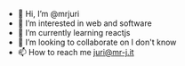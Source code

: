 - 👋 Hi, I’m @mrjuri
- 👀 I’m interested in web and software
- 🌱 I’m currently learning reactjs
- 💞️ I’m looking to collaborate on I don't know
- 📫 How to reach me juri@mr-j.it

<!---
mrjuri/mrjuri is a ✨ special ✨ repository because its `README.md` (this file) appears on your GitHub profile.
You can click the Preview link to take a look at your changes.
--->
